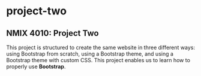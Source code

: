 # project-two
 
## NMIX 4010: Project Two

This project is structured to create the same website in three different ways: using Bootstrap from scratch, using a Bootstrap theme, and using a Bootstrap theme with custom CSS. This project enables us to learn how to properly use **Bootstrap**.